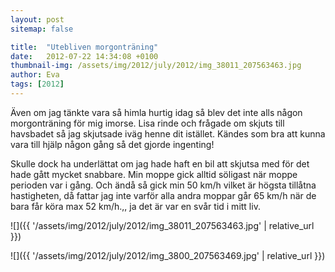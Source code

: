 ```yaml
---
layout: post
sitemap: false

title:  "Utebliven morgonträning"
date:   2012-07-22 14:34:08 +0100
thumbnail-img: /assets/img/2012/july/2012/img_38011_207563463.jpg
author: Eva
tags: [2012]
---
```


Även om jag tänkte vara så himla hurtig idag så blev det inte alls någon morgonträning för mig imorse. Lisa rinde och frågade om skjuts till havsbadet så jag skjutsade iväg henne dit istället. Kändes som bra att kunna vara till hjälp någon gång så det gjorde ingenting!






Skulle dock ha underlättat om jag hade haft en bil att skjutsa med för det hade gått mycket snabbare. Min moppe gick alltid söligast när moppe perioden var i gång. Och ändå så gick min 50 km/h vilket är högsta tillåtna hastigheten, då fattar jag inte varför alla andra moppar går 65 km/h när de bara får köra max 52 km/h.,, ja det är var en svår tid i mitt liv.

![]({{ '/assets/img/2012/july/2012/img_38011_207563463.jpg'  | relative_url }})

![]({{ '/assets/img/2012/july/2012/img_3800_207563469.jpg'  | relative_url }})

